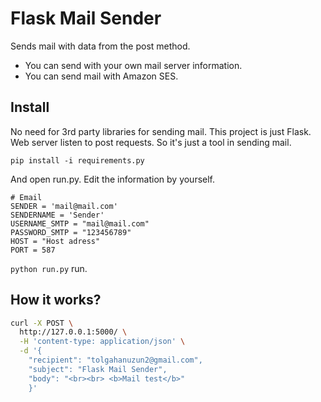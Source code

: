 # Flask Mail Sender

Sends mail with data from the post method.

- You can send with your own mail server information.
- You can send mail with Amazon SES.

## Install 

No need for 3rd party libraries for sending mail. This project is just Flask. Web server listen to post requests. So it's just a tool in sending mail.

```python3
pip install -i requirements.py
```

And open run.py. Edit the information by yourself.

```
# Email
SENDER = 'mail@mail.com'
SENDERNAME = 'Sender'
USERNAME_SMTP = "mail@mail.com"
PASSWORD_SMTP = "123456789"
HOST = "Host adress"
PORT = 587
```

`python run.py` run. 

## How it works?

```bash
curl -X POST \
  http://127.0.0.1:5000/ \
  -H 'content-type: application/json' \
  -d '{
	"recipient": "tolgahanuzun2@gmail.com",
	"subject": "Flask Mail Sender",
	"body": "<br><br> <b>Mail test</b>"
    }'
```
